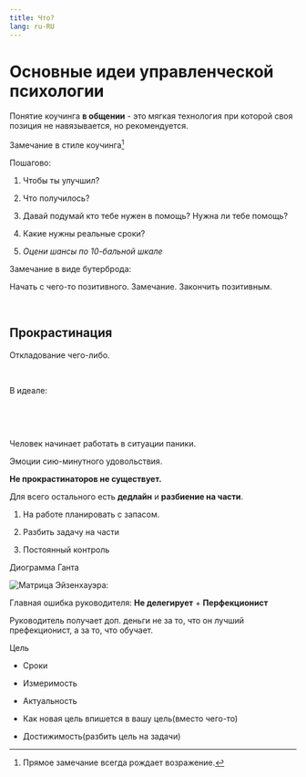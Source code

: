 ```yaml
---
title: Что?
lang: ru-RU
---
```


Основные идеи управленческой психологии
=======================================

Понятие коучинга **в общении** - это мягкая технология при которой своя позиция
не навязывается, но рекомендуется.

Замечание в стиле коучинга[^1]

[^1]: Прямое замечание всегда рождает возражение.

Пошагово:

1.  Чтобы ты улучшил?

2.  Что получилось?

3.  Давай подумай кто тебе нужен в помощь? Нужна ли тебе помощь?

4.  Какие нужны реальные сроки?

5.  *Оцени шансы по 10-бальной шкале*

Замечание в виде бутерброда:

Начать с чего-то позитивного. Замечание. Закончить позитивным.

 

Прокрастинация
--------------

Откладование чего-либо.

 

В идеале:

 

 

Человек начинает работать в ситуации паники.

Эмоции сию-минутного удовольствия.

**Не прокрастинаторов не существует.**

Для всего остального есть **дедлайн** и **разбиение на части**.

1.  На работе планировать с запасом.

2.  Разбить задачу на части

3.  Постоянный контроль

Диограмма Ганта

![Матрица Эйзенхауэра:](https://s0.rbk.ru/v6_top_pics/resized/1005xH/media/img/5/32/756214327765325.jpg)

Главная ошибка руководителя: **Не делегирует** + **Перфекционист**

Руководитель получает доп. деньги не за то, что он лучший префекционист, а за
то, что обучает.

Цель

-   Сроки

-   Измеримость

-   Актуальность

-   Как новая цель впишется в вашу цель(вместо чего-то)

-   Достижимость(разбить цель на задачи)
